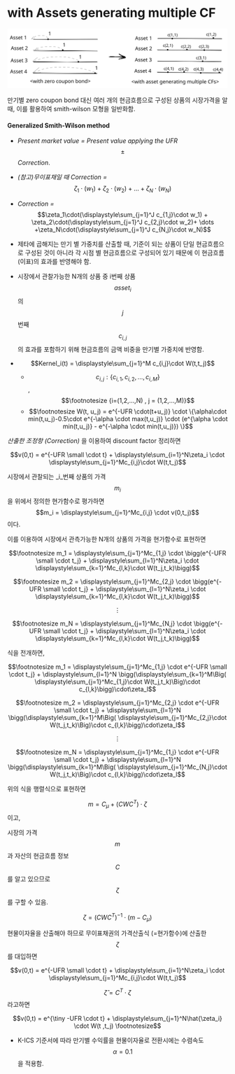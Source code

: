 # with Assets generating multiple CF

<img src="../../../../.gitbook/assets/file.excalidraw (3).svg" alt="" class="gitbook-drawing">

만기별 zero coupon bond 대신 여러 개의 현금흐름으로 구성된 상품의 시장가격을 알 때, 이를 활용하여 smith-wilson 모형을 일반화함.&#x20;

#### Generalized Smith-Wilson method

* _Present market value = Present value applying the UFR_ $$\pm$$_Correction_.
* _(참고)무이표채일 때 Correction =_ $$\zeta_1\cdot(w_1) + \zeta_2\cdot(w_2)+ \dots +\zeta_N\cdot(w_N)$$
*   _Correction =_ $$\zeta_1\cdot(\displaystyle\sum_{j=1}^J c_{1,j}\cdot w_1) + \zeta_2\cdot(\displaystyle\sum_{j=1}^J c_{2,j}\cdot w_2)+ \dots +\zeta_N\cdot(\displaystyle\sum_{j=1}^J c_{N,j}\cdot w_N)$$


* 제타에 곱해지는 만기 별 가중치를 산출할 때, 기준이 되는 상품이 단일 현금흐름으로 구성된 것이 아니라 각 시점 별 현금흐름으로 구성되어 있기 때문에 이 현금흐름(이표)의 효과를 반영해야 함. &#x20;
* 시장에서 관찰가능한 N개의 상품 중 i번째 상품 $$asset_i$$의 $$j$$번째 $$c_{i,j}$$의 효과를 포함하기 위해 현금흐름의 금액 비중을 만기별 가중치에 반영함. &#x20;
* $$Kernel_i(t) = \displaystyle\sum_{j=1}^M c_{i,j}\cdot W(t,t_j)$$
  * $$c_{i,j} : \{ c_{i,1}, c_{i,2}, ...,c_{i,M} \}$$, $$\footnotesize {i=(1,2,...,N)   ,  j = (1,2,...,M)}$$&#x20;
  * $$\footnotesize W(t, u_j) = e^{-UFR \cdot(t+u_j)} \cdot \{\alpha\cdot min(t,u_j)-0.5\cdot e^{-\alpha \cdot max(t,u_j)} \cdot (e^{\alpha \cdot min(t,u_j)} - e^{-\alpha \cdot min(t,u_j)}) \}$$



_산출한 조정항 (Correction)_ 을 이용하여 discount factor 정리하면&#x20;

$$v(0,t) =  e^{-UFR \small \cdot t} + \displaystyle\sum_{i=1}^N\zeta_i \cdot \displaystyle\sum_{j=1}^Mc_{i,j}\cdot W(t,t_j)$$



시장에서 관찰되는 _i_번째 상품의 가격 $$m_i$$ 을 위에서 정의한 현가함수로 평가하면 $$m_i =  \displaystyle\sum_{j=1}^Mc_{i,j} \cdot v(0,t_j)$$이다.&#x20;

이를 이용하여 시장에서 관측가능한 N개의 상품의 가격을 현가함수로 표현하면&#x20;

$$\footnotesize m_1 =  \displaystyle\sum_{j=1}^Mc_{1,j} \cdot \bigg(e^{-UFR \small \cdot t_j} + \displaystyle\sum_{l=1}^N\zeta_i \cdot \displaystyle\sum_{k=1}^Mc_{l,k}\cdot W(t_j,t_k)\bigg)$$

$$\footnotesize m_2 =  \displaystyle\sum_{j=1}^Mc_{2,j} \cdot \bigg(e^{-UFR \small \cdot t_j} + \displaystyle\sum_{l=1}^N\zeta_i \cdot \displaystyle\sum_{k=1}^Mc_{l,k}\cdot W(t_j,t_k)\bigg)$$

&#x20;                                          $$\vdots$$

$$\footnotesize m_N =  \displaystyle\sum_{j=1}^Mc_{N,j} \cdot \bigg(e^{-UFR \small \cdot t_j} + \displaystyle\sum_{l=1}^N\zeta_i \cdot \displaystyle\sum_{k=1}^Mc_{l,k}\cdot W(t_j,t_k)\bigg)$$



식을 전개하면,

$$\footnotesize m_1 =  \displaystyle\sum_{j=1}^Mc_{1,j} \cdot e^{-UFR \small \cdot t_j} + \displaystyle\sum_{l=1}^N \bigg(\displaystyle\sum_{k=1}^M\Big( \displaystyle\sum_{j=1}^Mc_{1,j}\cdot W(t_j,t_k)\Big)\cdot c_{l,k}\bigg)\cdot\zeta_l$$

$$\footnotesize m_2 =  \displaystyle\sum_{j=1}^Mc_{2,j} \cdot e^{-UFR \small \cdot t_j} + \displaystyle\sum_{l=1}^N \bigg(\displaystyle\sum_{k=1}^M\Big( \displaystyle\sum_{j=1}^Mc_{2,j}\cdot W(t_j,t_k)\Big)\cdot c_{l,k}\bigg)\cdot\zeta_l$$

&#x20;                                         $$\vdots$$

$$\footnotesize m_N =  \displaystyle\sum_{j=1}^Mc_{1,j} \cdot e^{-UFR \small \cdot t_j} + \displaystyle\sum_{l=1}^N \bigg(\displaystyle\sum_{k=1}^M\Big( \displaystyle\sum_{j=1}^Mc_{N,j}\cdot W(t_j,t_k)\Big)\cdot c_{l,k}\bigg)\cdot\zeta_l$$

위의 식을 행렬식으로 표현하면&#x20;

$$m =  C_\mu + (CW C^T)\cdot \zeta$$  이고,

시장의 가격$$m$$과 자산의 현금흐름 정보$$C$$를 알고 있으므로 $$\zeta$$를 구할 수 있음.

$$\zeta = (CW C^T)^{-1}\cdot (m-C_\mu)$$



현물이자율을 산출해야 하므로 무이표채권의 가격산출식 (=현가함수)에 산출한 $$\zeta$$를 대입하면&#x20;

$$v(0,t) =  e^{-UFR \small \cdot t} + \displaystyle\sum_{i=1}^N\zeta_i \cdot \displaystyle\sum_{j=1}^Mc_{i,j}\cdot W(t,t_j)$$

&#x20;$$\hat{\zeta} = C^T \cdot \zeta$$라고하면&#x20;

$$v(0,t) =  e^{\tiny -UFR  \cdot t} + \displaystyle\sum_{j=1}^N\hat{\zeta_i} \cdot W(t ,t_j) \footnotesize$$



* K-ICS 기준서에 따라 만기별 수익률을 현물이자율로 전환시에는 수렴속도 $$\alpha=0.1$$을 적용함. &#x20;
